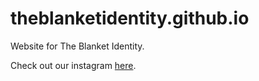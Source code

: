# theblanketidentity.github.io
Website for The Blanket Identity. 

Check out our instagram [here](instagram.com/theblanketidentity).
